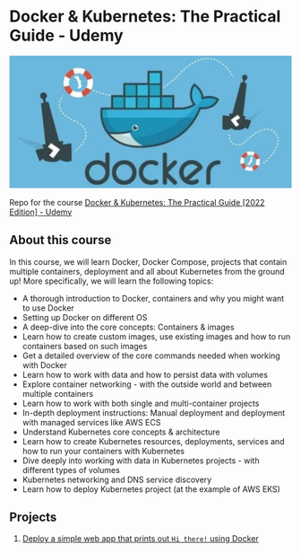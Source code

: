 # Docker & Kubernetes: The Practical Guide - Udemy
![banner](./banner.png "course banner")

Repo for the course [Docker & Kubernetes: The Practical Guide [2022 Edition] - Udemy](https://www.udemy.com/course/docker-kubernetes-the-practical-guide/)

## About this course
In this course, we will learn Docker, Docker Compose, projects that contain multiple containers, deployment and all about Kubernetes from the ground up! More specifically, we will learn the following topics:
- A thorough introduction to Docker, containers and why you might want to use Docker
- Setting up Docker on different OS
- A deep-dive into the core concepts: Containers & images
- Learn how to create custom images, use existing images and how to run containers based on such images
- Get a detailed overview of the core commands needed when working with Docker
- Learn how to work with data and how to persist data with volumes
- Explore container networking - with the outside world and between multiple containers
- Learn how to work with both single and multi-container projects
- In-depth deployment instructions: Manual deployment and deployment with managed services like AWS ECS
- Understand Kubernetes core concepts & architecture
- Learn how to create Kubernetes resources, deployments, services and how to run your containers with Kubernetes
- Dive deeply into working with data in Kubernetes projects - with different types of volumes
- Kubernetes networking and DNS service discovery
- Learn how to deploy Kubernetes project (at the example of AWS EKS)

## Projects
1. [Deploy a simple web app that prints out `Hi there!` using Docker](./1.first-demo/)